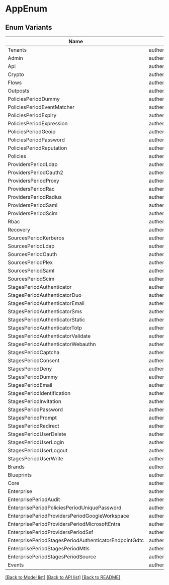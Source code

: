 # AppEnum

## Enum Variants

| Name | Value |
|---- | -----|
| Tenants | authentik.tenants |
| Admin | authentik.admin |
| Api | authentik.api |
| Crypto | authentik.crypto |
| Flows | authentik.flows |
| Outposts | authentik.outposts |
| PoliciesPeriodDummy | authentik.policies.dummy |
| PoliciesPeriodEventMatcher | authentik.policies.event_matcher |
| PoliciesPeriodExpiry | authentik.policies.expiry |
| PoliciesPeriodExpression | authentik.policies.expression |
| PoliciesPeriodGeoip | authentik.policies.geoip |
| PoliciesPeriodPassword | authentik.policies.password |
| PoliciesPeriodReputation | authentik.policies.reputation |
| Policies | authentik.policies |
| ProvidersPeriodLdap | authentik.providers.ldap |
| ProvidersPeriodOauth2 | authentik.providers.oauth2 |
| ProvidersPeriodProxy | authentik.providers.proxy |
| ProvidersPeriodRac | authentik.providers.rac |
| ProvidersPeriodRadius | authentik.providers.radius |
| ProvidersPeriodSaml | authentik.providers.saml |
| ProvidersPeriodScim | authentik.providers.scim |
| Rbac | authentik.rbac |
| Recovery | authentik.recovery |
| SourcesPeriodKerberos | authentik.sources.kerberos |
| SourcesPeriodLdap | authentik.sources.ldap |
| SourcesPeriodOauth | authentik.sources.oauth |
| SourcesPeriodPlex | authentik.sources.plex |
| SourcesPeriodSaml | authentik.sources.saml |
| SourcesPeriodScim | authentik.sources.scim |
| StagesPeriodAuthenticator | authentik.stages.authenticator |
| StagesPeriodAuthenticatorDuo | authentik.stages.authenticator_duo |
| StagesPeriodAuthenticatorEmail | authentik.stages.authenticator_email |
| StagesPeriodAuthenticatorSms | authentik.stages.authenticator_sms |
| StagesPeriodAuthenticatorStatic | authentik.stages.authenticator_static |
| StagesPeriodAuthenticatorTotp | authentik.stages.authenticator_totp |
| StagesPeriodAuthenticatorValidate | authentik.stages.authenticator_validate |
| StagesPeriodAuthenticatorWebauthn | authentik.stages.authenticator_webauthn |
| StagesPeriodCaptcha | authentik.stages.captcha |
| StagesPeriodConsent | authentik.stages.consent |
| StagesPeriodDeny | authentik.stages.deny |
| StagesPeriodDummy | authentik.stages.dummy |
| StagesPeriodEmail | authentik.stages.email |
| StagesPeriodIdentification | authentik.stages.identification |
| StagesPeriodInvitation | authentik.stages.invitation |
| StagesPeriodPassword | authentik.stages.password |
| StagesPeriodPrompt | authentik.stages.prompt |
| StagesPeriodRedirect | authentik.stages.redirect |
| StagesPeriodUserDelete | authentik.stages.user_delete |
| StagesPeriodUserLogin | authentik.stages.user_login |
| StagesPeriodUserLogout | authentik.stages.user_logout |
| StagesPeriodUserWrite | authentik.stages.user_write |
| Brands | authentik.brands |
| Blueprints | authentik.blueprints |
| Core | authentik.core |
| Enterprise | authentik.enterprise |
| EnterprisePeriodAudit | authentik.enterprise.audit |
| EnterprisePeriodPoliciesPeriodUniquePassword | authentik.enterprise.policies.unique_password |
| EnterprisePeriodProvidersPeriodGoogleWorkspace | authentik.enterprise.providers.google_workspace |
| EnterprisePeriodProvidersPeriodMicrosoftEntra | authentik.enterprise.providers.microsoft_entra |
| EnterprisePeriodProvidersPeriodSsf | authentik.enterprise.providers.ssf |
| EnterprisePeriodStagesPeriodAuthenticatorEndpointGdtc | authentik.enterprise.stages.authenticator_endpoint_gdtc |
| EnterprisePeriodStagesPeriodMtls | authentik.enterprise.stages.mtls |
| EnterprisePeriodStagesPeriodSource | authentik.enterprise.stages.source |
| Events | authentik.events |


[[Back to Model list]](../README.md#documentation-for-models) [[Back to API list]](../README.md#documentation-for-api-endpoints) [[Back to README]](../README.md)


